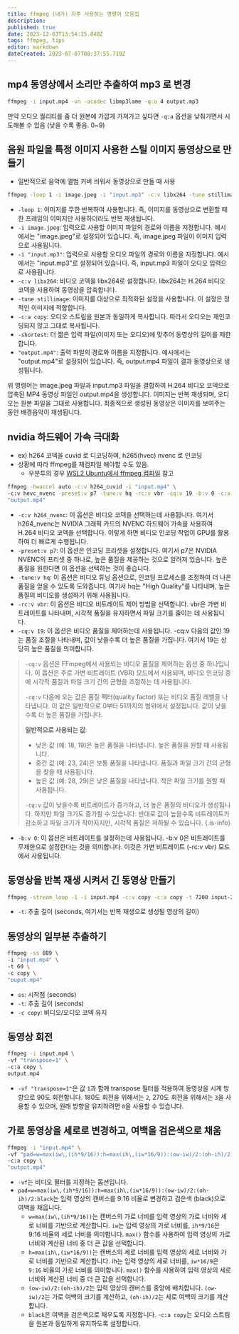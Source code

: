```yaml
---
title: ffmpeg (내가) 자주 사용하는 명령어 모음집
description: 
published: true
date: 2023-12-03T13:54:25.840Z
tags: ffmpeg, tips
editor: markdown
dateCreated: 2023-07-07T08:37:55.719Z
---
```


## mp4 동영상에서 소리만 추출하여 mp3 로 변경

```bash
ffmpeg -i input.mp4 -vn -acodec libmp3lame -q:a 4 output.mp3
```

만약 오디오 퀄리티를 좀 더 원본에 가깝게 가져가고 싶다면 `-q:a` 옵션을 낮춰가면서 시도해볼 수 있음 (낮을 수록 좋음. 0~9)


## 음원 파일을 특정 이미지 사용한 스틸 이미지 동영상으로 만들기

- 일반적으로 음악에 앨범 커버 씌워서 동영상으로 만들 때 사용

```bash
ffmpeg -loop 1 -i image.jpeg -i "input.mp3" -c:v libx264 -tune stillimage -c:a copy -shortest "output.mp4"
```

- `-loop 1`: 이미지를 무한 반복하여 사용합니다. 즉, 이미지를 동영상으로 변환할 때 한 프레임의 이미지만 사용하더라도 반복 재생됩니다.
- `-i image.jpeg`: 입력으로 사용할 이미지 파일의 경로와 이름을 지정합니다. 예시에서는 "image.jpeg"로 설정되어 있습니다. 즉, image.jpeg 파일이 이미지 입력으로 사용됩니다.
- `-i "input.mp3"`: 입력으로 사용할 오디오 파일의 경로와 이름을 지정합니다. 예시에서는 "input.mp3"로 설정되어 있습니다. 즉, input.mp3 파일이 오디오 입력으로 사용됩니다.
- `-c:v libx264`: 비디오 코덱을 libx264로 설정합니다. libx264는 H.264 비디오 코덱을 사용하여 동영상을 압축합니다.
- `-tune stillimage`: 이미지를 대상으로 최적화된 설정을 사용합니다. 이 설정은 정적인 이미지에 적합합니다.
- `-c:a copy`: 오디오 스트림을 원본과 동일하게 복사합니다. 따라서 오디오는 재인코딩되지 않고 그대로 복사됩니다.
- `-shortest`: 더 짧은 입력 파일(이미지 또는 오디오)에 맞추어 동영상의 길이를 제한합니다.
- `"output.mp4"`: 출력 파일의 경로와 이름을 지정합니다. 예시에서는 "output.mp4"로 설정되어 있습니다. 즉, output.mp4 파일이 결과 동영상으로 생성됩니다.

위 명령어는 image.jpeg 파일과 input.mp3 파일을 결합하여 H.264 비디오 코덱으로 압축된 MP4 동영상 파일인 output.mp4을 생성합니다. 이미지는 반복 재생되며, 오디오는 원본 파일을 그대로 사용합니다. 최종적으로 생성된 동영상은 이미지를 보여주는 동안 배경음악이 재생됩니다.

## nvidia 하드웨어 가속 극대화

- ex) h264 코덱을 cuvid 로 디코딩하여, h265(hvec) nvenc 로 인코딩
- 상황에 따라 ffmpeg를 재컴파일 해야할 수도 있음. 
  - 우분투의 경우 [WSL2 Ubuntu에서 ffmpeg 컴파일](/ko/dev/Ubuntu/ffmpeg-compile-with-nvidia-accelerator) 참고

```bash
ffmpeg -hwaccel auto -c:v h264_cuvid -i "input.mp4" \
-c:v hevc_nvenc -preset:v p7 -tune:v hq -rc:v vbr -cq:v 19 -b:v 0 -c:a copy \
"output.mp4"
```

- `-c:v h264_nvenc`: 이 옵션은 비디오 코덱을 선택하는데 사용됩니다. 여기서 h264_nvenc는 NVIDIA 그래픽 카드의 NVENC 하드웨어 가속을 사용하여 H.264 비디오 코덱을 선택합니다. 이렇게 하면 비디오 인코딩 작업이 GPU를 활용하여 더 빠르게 수행됩니다.
- `-preset:v p7`: 이 옵션은 인코딩 프리셋을 설정합니다. 여기서 p7은 NVIDIA NVENC의 프리셋 중 하나로, 높은 품질을 제공하는 것으로 알려져 있습니다. 높은 품질을 원한다면 이 옵션을 선택하는 것이 좋습니다.
- `-tune:v hq`: 이 옵션은 비디오 튜닝 옵션으로, 인코딩 프로세스를 조정하여 더 나은 품질을 얻을 수 있도록 도와줍니다. 여기서 hq는 "High Quality"를 나타내며, 높은 품질의 비디오를 생성하기 위해 사용됩니다.
- `-rc:v vbr`: 이 옵션은 비디오 비트레이트 제어 방법을 선택합니다. vbr은 가변 비트레이트를 나타내며, 시각적 품질을 유지하면서 파일 크기를 줄이는 데 사용됩니다.
- `-cq:v 19`: 이 옵션은 비디오 품질을 제어하는데 사용됩니다. -cq:v 다음의 값인 19는 품질 조절을 나타내며, 값이 낮을수록 더 높은 품질을 가집니다. 여기서 19는 상당히 높은 품질을 의미합니다.

> `-cq:v` 옵션은 FFmpeg에서 사용되는 비디오 품질을 제어하는 옵션 중 하나입니다. 이 옵션은 주로 가변 비트레이트 (VBR) 모드에서 사용되며, 비디오 인코딩 중에 시각적 품질과 파일 크기 간의 균형을 조절하는 데 사용됩니다.
> 
> `-cq:v` 다음에 오는 값은 품질 팩터(quality factor) 또는 비디오 품질 레벨을 나타냅니다. 이 값은 일반적으로 0부터 51까지의 범위에서 설정됩니다. 값이 낮을수록 더 높은 품질을 가집니다.
> 
> **일반적으로 사용되는 값**:
> 
> - 낮은 값 (예: 18, 19)은 높은 품질을 나타냅니다. 높은 품질을 원할 때 사용됩니다.
> - 중간 값 (예: 23, 24)은 보통 품질을 나타냅니다. 품질과 파일 크기 간의 균형을 찾을 때 사용됩니다.
> - 높은 값 (예: 28, 29)은 낮은 품질을 나타냅니다. 작은 파일 크기를 원할 때 사용됩니다.
> 
> `-cq:v` 값이 낮을수록 비트레이트가 증가하고, 더 높은 품질의 비디오가 생성됩니다. 하지만 파일 크기도 증가할 수 있습니다. 반대로 값이 높을수록 비트레이트가 감소하고 파일 크기가 작아지지만, 시각적 품질은 저하될 수 있습니다.
{.is-info}


- `-b:v 0`: 이 옵션은 비트레이트를 설정하는데 사용됩니다. -b:v 0은 비트레이트를 무제한으로 설정한다는 것을 의미합니다. 이것은 가변 비트레이트 (-rc:v vbr) 모드에서 사용됩니다.


## 동영상을 반복 재생 시켜서 긴 동영상 만들기

```bash
ffmpeg -stream_loop -1 -i input.mp4 -c:v copy -c:a copy -t 7200 input-2hours.mp4
```

- `-t`: 추출 길이 (seconds, 여기서는 반복 재생으로 생성될 영상의 길이)

## 동영상의 일부분 추출하기

```bash
ffmpeg -ss 889 \
-i "input.mp4" \
-t 60 \
-c copy \
"ouput.mp4"
```

- `ss`: 시작점 (seconds)
- `-t`: 추출 길이 (seconds)
- `-c copy`: 비디오/오디오 코덱 유지

## 동영상 회전

```bash
ffmpeg -i input.mp4 \
-vf "transpose=1" \
-c:a copy \
output.mp4
```

- `-vf "transpose=1"`은 값 `1`과 함께 transpose 필터를 적용하여 동영상을 시계 방향으로 90도 회전합니다. 180도 회전을 위해서는 `2`, 270도 회전을 위해서는 `3`을 사용할 수 있으며, 원래 방향을 유지하려면 `0`을 사용할 수 있습니다.

## 가로 동영상을 세로로 변경하고, 여백을 검은색으로 채움

```bash
ffmpeg -i "input.mp4" \
-vf "pad=w=max(iw\,(ih*9/16)):h=max(ih\,(iw*16/9)):(ow-iw)/2:(oh-ih)/2:black" \
-c:a copy \
"output.mp4"
```

- `-vf`는 비디오 필터를 지정하는 옵션입니다.
- `pad=w=max(iw\,(ih*9/16)):h=max(ih\,(iw*16/9)):(ow-iw)/2:(oh-ih)/2:black`는 입력 영상의 캔버스를 9:16 비율로 변경하고 검은색 (black)으로 여백을 채웁니다.
  - `w=max(iw\,(ih*9/16))`는 캔버스의 가로 너비를 입력 영상의 가로 너비와 세로 너비를 기반으로 계산합니다. `iw`는 입력 영상의 가로 너비를, `ih*9/16`은 9:16 비율의 세로 너비를 의미합니다. `max()` 함수를 사용하여 입력 영상의 가로 너비와 계산된 너비 중 더 큰 값을 선택합니다.
  - `h=max(ih\,(iw*16/9))`는 캔버스의 세로 너비를 입력 영상의 세로 너비와 가로 너비를 기반으로 계산합니다. ih는 입력 영상의 세로 너비를, `iw*16/9`은 `9:16` 비율의 가로 너비를 의미합니다. `max()` 함수를 사용하여 입력 영상의 세로 너비와 계산된 너비 중 더 큰 값을 선택합니다.
  - `(ow-iw)/2:(oh-ih)/2`는 입력 영상의 캔버스를 중앙에 배치합니다. `(ow-iw)/2`는 가로 여백의 크기를 계산하고, `(oh-ih)/2`는 세로 여백의 크기를 계산합니다.
  - `black`은 여백을 검은색으로 채우도록 지정합니다.
-`c:a copy`는 오디오 스트림을 원본과 동일하게 유지하도록 설정합니다.